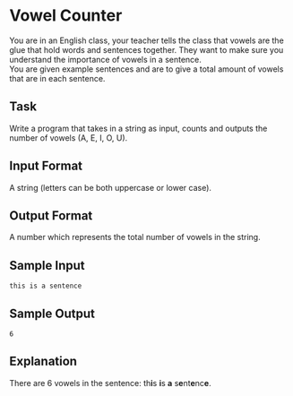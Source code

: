 # Vowel Counter

You are in an English class, your teacher tells the class that vowels are the glue that hold words and sentences together.
They want to make sure you understand the importance of vowels in a sentence.  
You are given example sentences and are to give a total amount of vowels that are in each sentence.

## Task

Write a program that takes in a string as input, counts and outputs the number of vowels (A, E, I, O, U).

## Input Format

A string (letters can be both uppercase or lower case).

## Output Format

A number which represents the total number of vowels in the string.

## Sample Input

```=
this is a sentence
```

## Sample Output

```=
6
```

## Explanation

There are 6 vowels in the sentence: th**i**s **i**s **a** s**e**nt**e**nc**e**.
